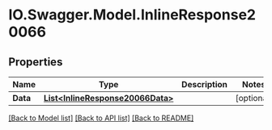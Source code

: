 # IO.Swagger.Model.InlineResponse20066
## Properties

Name | Type | Description | Notes
------------ | ------------- | ------------- | -------------
**Data** | [**List&lt;InlineResponse20066Data&gt;**](InlineResponse20066Data.md) |  | [optional] 

[[Back to Model list]](../README.md#documentation-for-models) [[Back to API list]](../README.md#documentation-for-api-endpoints) [[Back to README]](../README.md)

